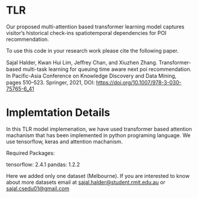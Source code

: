 # TLR
Our proposed multi-attention based transformer learning model captures visitor’s historical check-ins spatiotemporal dependencies for POI recommendation.

To use this code in your research work please cite the following paper.

Sajal Halder, Kwan Hui Lim, Jeﬀrey Chan, and Xiuzhen Zhang. Transformer-based multi-task learning for queuing time aware next poi recommendation. In Paciﬁc-Asia Conference on Knowledge Discovery and Data Mining, pages 510–523. Springer, 2021, DOI: https://doi.org/10.1007/978-3-030-75765-6_41

# Implemtation Details
In this TLR model implemenation, we have used transformer based attention machanism that has been implemented in python programing language. We use tensorflow, keras and attention machanism. 

Required Packages:


tensorflow: 2.4.1
pandas: 1.2.2

Here we added only one dataset (Melbourne). If you are interested to know about more datasets email at sajal.halder@student.rmit.edu.au or sajal.csedu01@gmail.com




